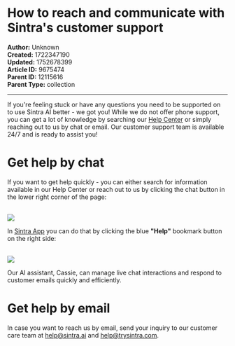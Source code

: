 # How to reach and communicate with Sintra's customer support

**Author:** Unknown  
**Created:** 1722347190  
**Updated:** 1752678399  
**Article ID:** 9675474  
**Parent ID:** 12115616  
**Parent Type:** collection  

---

If you're feeling stuck or have any questions you need to be supported on to use Sintra AI better - we got you! While we do not offer phone support, you can get a lot of knowledge by searching our [Help Center](https://help.sintra.ai/) or simply reaching out to us by chat or email. Our customer support team is available 24/7 and is ready to assist you!

# Get help by chat

If you want to get help quickly - you can either search for information available in our Help Center or reach out to us by clicking the chat button in the lower right corner of the page:  
​

![](https://downloads.intercomcdn.com/i/o/s36tbegb/1392255767/646740bda248a80e1a834e59ed4a/Sintra-s+chat+button.png?expires=1754573400&signature=2aba3feabb0508b1a0d6b3f3058518e9ab2c0d8de33bf5043d8e2191d15d4766&req=dSMuFMt7mIZZXvMW1HO4zYsBv4IvoXH8oqFNCa8yAd7p3c6WRQANJ1s4sjne%0AzuW2%0A)

In [Sintra App](https://app.sintra.ai/) you can do that by clicking the blue **"Help"** bookmark button on the right side:  
​

![](https://downloads.intercomcdn.com/i/o/s36tbegb/1392261797/c193e1ef149259344984c15fc3fe/Sintra-s+chat+button+in+app.png?expires=1754573400&signature=7fcf40f9068e131dabaa2be994b013275d82db80d7d374c2bbfcbbb1610218a2&req=dSMuFMt4nIZWXvMW1HO4zUx4UEn41ms8Ax1LMxNSXnksDbac77QVtTk81Wqr%0ASXjF%0A)

Our AI assistant, Cassie, can manage live chat interactions and respond to customer emails quickly and efficiently. 

# Get help by email

In case you want to reach us by email, send your inquiry to our customer care team at [help@sintra.ai](mailto:help@sintra.ai) and [help@trysintra.com](mailto:help@trysintra.com).
